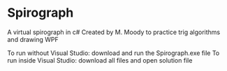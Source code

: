 # Spirograph
A virtual spirograph in c#
Created by M. Moody to practice trig algorithms and drawing WPF

To run without Visual Studio: download and run the Spirograph.exe file
To run inside Visual Studio: download all files and open solution file
